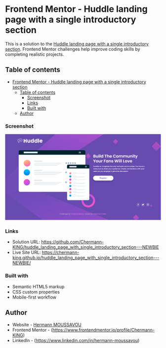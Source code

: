 # Frontend Mentor - Huddle landing page with a single introductory section

This is a solution to the [Huddle landing page with a single introductory section](images\huddle-landing-page-with-single-introductory-section-print-screen.png). Frontend Mentor challenges help improve coding skills by completing realistic projects.

## Table of contents

- [Frontend Mentor - Huddle landing page with a single introductory section](#frontend-mentor---huddle-landing-page-with-a-single-introductory-section)
  - [Table of contents](#table-of-contents)
    - [Screenshot](#screenshot)
    - [Links](#links)
    - [Built with](#built-with)
  - [Author](#author)

### Screenshot

![](./images/huddle-landing-page-with-single-introductory-section-print-screen.png)

### Links

- Solution URL: https://github.com/Chermann-KING/huddle_landing_page_with_single_introductory_section---NEWBIE
- Live Site URL: https://chermann-king.github.io/huddle_landing_page_with_single_introductory_section---NEWBIE/

### Built with

- Semantic HTML5 markup
- CSS custom properties
- Mobile-first workflow

## Author

- Website - [Hermann MOUSSAVOU](https://hermann-moussavou.com)
- Frontend Mentor - (https://www.frontendmentor.io/profile/Chermann-KING)
- LinkedIn - (https://www.linkedin.com/in/hermann-moussavou)
